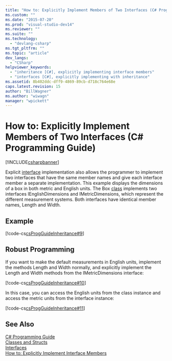 ```yaml
---
title: "How to: Explicitly Implement Members of Two Interfaces (C# Programming Guide) | Microsoft Docs"
ms.custom: ""
ms.date: "2015-07-20"
ms.prod: "visual-studio-dev14"
ms.reviewer: ""
ms.suite: ""
ms.technology: 
  - "devlang-csharp"
ms.tgt_pltfrm: ""
ms.topic: "article"
dev_langs: 
  - "CSharp"
helpviewer_keywords: 
  - "inheritance [C#], explicitly implementing interface members"
  - "interfaces [C#], explicitly implementing with inheritance"
ms.assetid: 8b402ddc-dff9-4869-89cb-d718c764e68e
caps.latest.revision: 15
author: "BillWagner"
ms.author: "wiwagn"
manager: "wpickett"
---
```

# How to: Explicitly Implement Members of Two Interfaces (C# Programming Guide)
[!INCLUDE[csharpbanner](../../../includes/csharpbanner.md)]

Explicit [interface](../../../csharp/language-reference/keywords/interface.md) implementation also allows the programmer to implement two interfaces that have the same member names and give each interface member a separate implementation. This example displays the dimensions of a box in both metric and English units. The Box [class](../../../csharp/language-reference/keywords/class.md) implements two interfaces IEnglishDimensions and IMetricDimensions, which represent the different measurement systems. Both interfaces have identical member names, Length and Width.  
  
## Example  
 [!code-cs[csProgGuideInheritance#9](../../../csharp/programming-guide/classes-and-structs/codesnippet/csharp/how-to-explicitly-implem_0_1.cs)]  
  
## Robust Programming  
 If you want to make the default measurements in English units, implement the methods Length and Width normally, and explicitly implement the Length and Width methods from the IMetricDimensions interface:  
  
 [!code-cs[csProgGuideInheritance#10](../../../csharp/programming-guide/classes-and-structs/codesnippet/csharp/how-to-explicitly-implem_0_2.cs)]  
  
 In this case, you can access the English units from the class instance and access the metric units from the interface instance:  
  
 [!code-cs[csProgGuideInheritance#11](../../../csharp/programming-guide/classes-and-structs/codesnippet/csharp/how-to-explicitly-implem_0_3.cs)]  
  
## See Also  
 [C# Programming Guide](../../../csharp/programming-guide/index.md)   
 [Classes and Structs](../../../csharp/programming-guide/classes-and-structs/index.md)   
 [Interfaces](../../../csharp/programming-guide/interfaces/index.md)   
 [How to: Explicitly Implement Interface Members](../../../csharp/programming-guide/interfaces/how-to-explicitly-implement-interface-members.md)